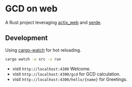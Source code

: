 # GCD on web

A Rust project leveraging [actix_web](https://actix.rs/) and [serde](https://crates.io/crates/serde).

## Development

Using [cargo-watch](https://crates.io/crates/cargo-watch) for hot reloading.

```bash
cargo watch -w src -x run
```

- visit `http://localhost:4300` Welcome.
- visit `http://localhost:4300/gcd` for GCD calculation.
- visit `http://localhost:4300/hello/{name}` for Greetings.
